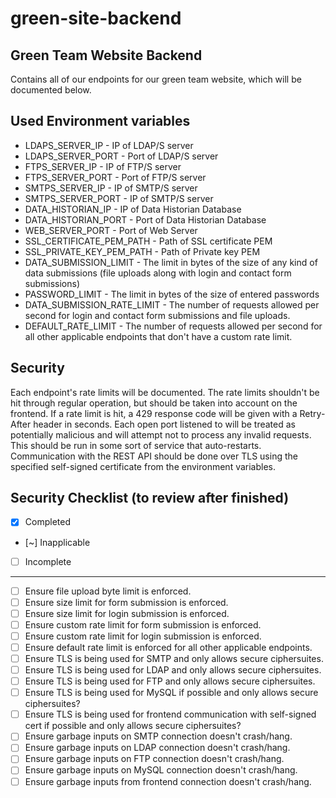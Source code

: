 # green-site-backend



## Green Team Website Backend
Contains all of our endpoints for our green team website, which will be documented below.

## Used Environment variables
- LDAPS_SERVER_IP - IP of LDAP/S server
- LDAPS_SERVER_PORT - Port of LDAP/S server
- FTPS_SERVER_IP - IP of FTP/S server
- FTPS_SERVER_PORT - Port of FTP/S server
- SMTPS_SERVER_IP - IP of SMTP/S server
- SMTPS_SERVER_PORT - IP of SMTP/S server
- DATA_HISTORIAN_IP - IP of Data Historian Database
- DATA_HISTORIAN_PORT - Port of Data Historian Database
- WEB_SERVER_PORT - Port of Web Server
- SSL_CERTIFICATE_PEM_PATH - Path of SSL certificate PEM
- SSL_PRIVATE_KEY_PEM_PATH - Path of Private key PEM
- DATA_SUBMISSION_LIMIT - The limit in bytes of the size of any kind of data submissions (file uploads along with login and contact form submissions)
- PASSWORD_LIMIT - The limit in bytes of the size of entered passwords
- DATA_SUBMISSION_RATE_LIMIT - The number of requests allowed per second for login and contact form submissions and file uploads.
- DEFAULT_RATE_LIMIT - The number of requests allowed per second for all other applicable endpoints that don't have a custom rate limit.

## Security
Each endpoint's rate limits will be documented. The rate limits shouldn't be hit through regular operation, but should be taken into account on the frontend. If a rate limit is hit, a 429 response code will be given with a Retry-After header in seconds. Each open port listened to will be treated as potentially malicious and will attempt not to process any invalid requests. This should be run in some sort of service that auto-restarts. Communication with the REST API should be done over TLS using the specified self-signed certificate from the environment variables.


## Security Checklist (to review after finished)
- [x] Completed
- [~] Inapplicable
- [ ] Incomplete
-----------------------------
- [ ] Ensure file upload byte limit is enforced.
- [ ] Ensure size limit for form submission is enforced.
- [ ] Ensure size limit for login submission is enforced.
- [ ] Ensure custom rate limit for form submission is enforced.
- [ ] Ensure custom rate limit for login submission is enforced.
- [ ] Ensure default rate limit is enforced for all other applicable endpoints.
- [ ] Ensure TLS is being used for SMTP and only allows secure ciphersuites.
- [ ] Ensure TLS is being used for LDAP and only allows secure ciphersuites.
- [ ] Ensure TLS is being used for FTP and only allows secure ciphersuites.
- [ ] Ensure TLS is being used for MySQL if possible and only allows secure ciphersuites?
- [ ] Ensure TLS is being used for frontend communication with self-signed cert if possible and only allows secure ciphersuites?
- [ ] Ensure garbage inputs on SMTP connection doesn't crash/hang.
- [ ] Ensure garbage inputs on LDAP connection doesn't crash/hang.
- [ ] Ensure garbage inputs on FTP connection doesn't crash/hang.
- [ ] Ensure garbage inputs on MySQL connection doesn't crash/hang.
- [ ] Ensure garbage inputs from frontend connection doesn't crash/hang.
